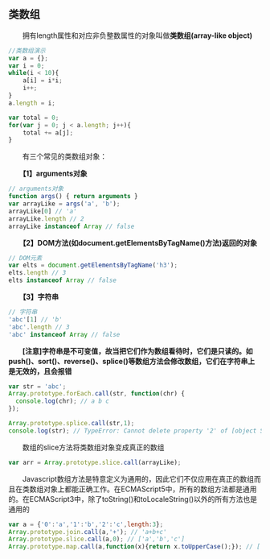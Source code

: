 ## 类数组

　　拥有length属性和对应非负整数属性的对象叫做**类数组(array-like object)**

```javascript
//类数组演示
var a = {};
var i = 0;
while(i < 10){
    a[i] = i*i;
    i++;
}
a.length = i;

var total = 0;
for(var j = 0; j < a.length; j++){
    total += a[j];
}
```

　　有三个常见的类数组对象：

　　**【1】arguments对象**

```javascript
// arguments对象
function args() { return arguments }
var arrayLike = args('a', 'b');
arrayLike[0] // 'a'
arrayLike.length // 2
arrayLike instanceof Array // false
```

　　**【2】DOM方法(如document.getElementsByTagName()方法)返回的对象**

```javascript
// DOM元素
var elts = document.getElementsByTagName('h3');
elts.length // 3
elts instanceof Array // false
```

　　**【3】字符串**

```javascript
// 字符串
'abc'[1] // 'b'
'abc'.length // 3
'abc' instanceof Array // false
```

　　**[注意]字符串是不可变值，故当把它们作为数组看待时，它们是只读的。如push()、sort()、reverse()、splice()等数组方法会修改数组，它们在字符串上是无效的，且会报错**

```javascript
var str = 'abc';
Array.prototype.forEach.call(str, function(chr) {
  console.log(chr); // a b c
});

Array.prototype.splice.call(str,1);
console.log(str); // TypeError: Cannot delete property '2' of [object String]
```

　　数组的slice方法将类数组对象变成真正的数组

```javascript
var arr = Array.prototype.slice.call(arrayLike);
```

　　Javascript数组方法是特意定义为通用的，因此它们不仅应用在真正的数组而且在类数组对象上都能正确工作。在ECMAScript5中，所有的数组方法都是通用的。在ECMAScript3中，除了toString()和toLocaleString()以外的所有方法也是通用的

```javascript
var a = {'0':'a','1':'b','2':'c',length:3};
Array.prototype.join.call(a,'+'); // 'a+b+c'
Array.prototype.slice.call(a,0); // ['a','b','c']
Array.prototype.map.call(a,function(x){return x.toUpperCase();}); // ['A','B','C']
```

